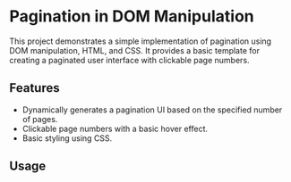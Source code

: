 # Pagination in DOM Manipulation

This project demonstrates a simple implementation of pagination using DOM manipulation, HTML, and CSS. It provides a basic template for creating a paginated user interface with clickable page numbers.

## Features

- Dynamically generates a pagination UI based on the specified number of pages.
- Clickable page numbers with a basic hover effect.
- Basic styling using CSS.

## Usage
